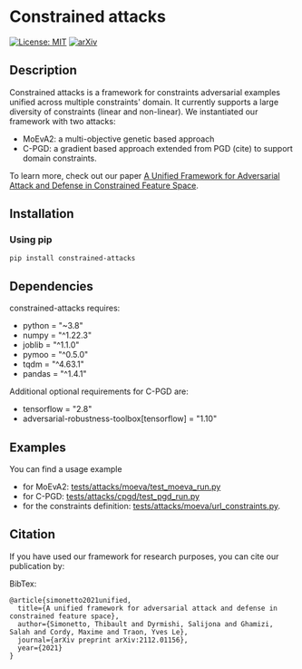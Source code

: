 # Constrained attacks
[![License: MIT](https://img.shields.io/badge/License-MIT-yellow.svg)](https://opensource.org/licenses/MIT)
[![arXiv](https://img.shields.io/badge/arXiv-2112.01156-b31b1b.svg)](https://arxiv.org/abs/2112.01156)

## Description

Constrained attacks is a framework for constraints adversarial examples unified across multiple constraints' domain.
It currently supports a large diversity of constraints (linear and non-linear).
We instantiated our framework with two attacks:
- MoEvA2: a multi-objective genetic based approach
- C-PGD: a gradient based approach extended from PGD (cite) to support domain constraints.

To learn more, check out our paper [A Unified Framework for Adversarial Attack and Defense in Constrained Feature
    Space](https://arxiv.org/abs/2112.01156).

## Installation

### Using pip

```shell
pip install constrained-attacks
```

## Dependencies

constrained-attacks requires:

- python = "~3.8"
- numpy = "^1.22.3"
- joblib = "^1.1.0"
- pymoo = "^0.5.0"
- tqdm = "^4.63.1"
- pandas = "^1.4.1"

Additional optional requirements for C-PGD are:
- tensorflow = "2.8"
- adversarial-robustness-toolbox[tensorflow] = "1.10"

## Examples

You can find a usage example
- for MoEvA2: [tests/attacks/moeva/test_moeva_run.py](tests/attacks/moeva/test_moeva_run.py)
- for C-PGD: [tests/attacks/cpgd/test_pgd_run.py](tests/attacks/cpgd/test_pgd_run.py)
- for the constraints definition: [tests/attacks/moeva/url_constraints.py](tests/attacks/moeva/url_constraints.py).

## Citation

If you have used our framework for research purposes, you can cite our publication by:

BibTex:
```
@article{simonetto2021unified,
  title={A unified framework for adversarial attack and defense in constrained feature space},
  author={Simonetto, Thibault and Dyrmishi, Salijona and Ghamizi, Salah and Cordy, Maxime and Traon, Yves Le},
  journal={arXiv preprint arXiv:2112.01156},
  year={2021}
}
```

